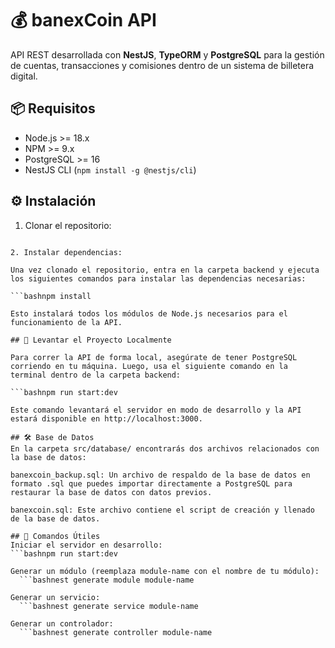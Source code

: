 # 💰 banexCoin API

API REST desarrollada con **NestJS**, **TypeORM** y **PostgreSQL** para la gestión de cuentas, transacciones y comisiones dentro de un sistema de billetera digital.

## 📦 Requisitos

- Node.js >= 18.x
- NPM >= 9.x 
- PostgreSQL >= 16
- NestJS CLI (`npm install -g @nestjs/cli`)

## ⚙️ Instalación

1. Clonar el repositorio:

  ```bashgit clone https://github.com/Osvaldo-Barral/criptos.git

2. Instalar dependencias:

  Una vez clonado el repositorio, entra en la carpeta backend y ejecuta los siguientes comandos para instalar las dependencias necesarias:

  ```bashnpm install

  Esto instalará todos los módulos de Node.js necesarios para el funcionamiento de la API.

## 🌱 Levantar el Proyecto Localmente

  Para correr la API de forma local, asegúrate de tener PostgreSQL corriendo en tu máquina. Luego, usa el siguiente comando en la terminal dentro de la carpeta backend:

  ```bashnpm run start:dev

  Este comando levantará el servidor en modo de desarrollo y la API estará disponible en http://localhost:3000.

## 🛠️ Base de Datos
  En la carpeta src/database/ encontrarás dos archivos relacionados con la base de datos:

  banexcoin_backup.sql: Un archivo de respaldo de la base de datos en formato .sql que puedes importar directamente a PostgreSQL para restaurar la base de datos con datos previos.

  banexcoin.sql: Este archivo contiene el script de creación y llenado de la base de datos.

## 📜 Comandos Útiles
  Iniciar el servidor en desarrollo:
  ```bashnpm run start:dev

  Generar un módulo (reemplaza module-name con el nombre de tu módulo):
    ```bashnest generate module module-name

  Generar un servicio:
    ```bashnest generate service module-name

  Generar un controlador:
    ```bashnest generate controller module-name